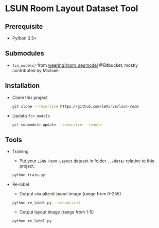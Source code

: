 # LSUN Room Layout Dataset Tool

## Prerequisite

- Python 3.5+

## Submodules

- `fcn_models/` from [weering/room_segmodel](https://bitbucket.org/weering/room_segmodel) @Bitbucket, mostly contributed by Michael.

## Installation

- Clone this project
  ```bash
  git clone --recursive https://github.com/leVirve/lsun-room
  ```

- Updata `fcn_models`
  ```bash
  git submodule update --recursive --remote
  ```

## Tools

- Training
  - Put your `LSUN Room Layout` dataset in folder `../data/` relative to this project.

  ```bash
  python train.py
  ```

- Re-label

  - Output visualized layout image (range from 0-255)

  ```bash
  python re_label.py --visualized
  ```

  - Output layout image (range from 1-5)

  ```bash
  python re_label.py
  ```
